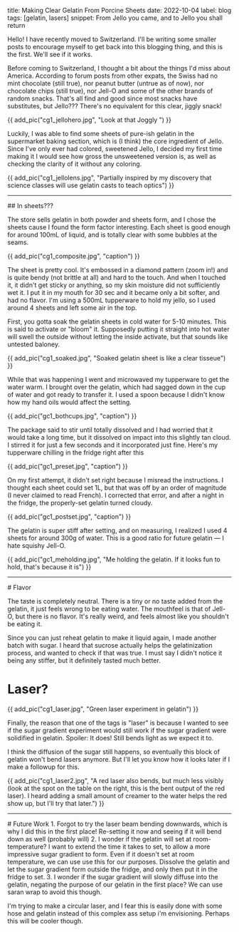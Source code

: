 title: Making Clear Gelatin From Porcine Sheets
date: 2022-10-04
label: blog
tags: [gelatin, lasers]
snippet: From Jello you came, and to Jello you shall return

Hello! I have recently moved to Switzerland. I'll be writing some smaller posts to encourage myself to get back into this blogging thing, and this is the first. We'll see if it works.

Before coming to Switzerland, I thought a bit about the things I'd miss about America. According to forum posts from other expats, the Swiss had no mint chocolate (still true), nor peanut butter (untrue as of now), nor chocolate chips (still true), nor Jell-O and some of the other brands of random snacks. That's all find and good since most snacks have substitutes, but Jello??? There's no equivalent for this clear, jiggly snack!

{{ add_pic("cg1_jellohero.jpg", "Look at that Joggly ") }}

Luckily, I was able to find some sheets of pure-ish gelatin in the supermarket baking section, which is (I think) the core ingredient of Jello. Since I've only ever had colored, sweetened Jello, I decided my first time making it I would see how gross the unsweetened version is, as well as checking the clarity of it without any coloring.

{{ add_pic("cg1_jellolens.jpg", "Partially inspired by my discovery that science classes will use gelatin casts to teach optics") }}


<hr>
## In sheets???

The store sells gelatin in both powder and sheets form, and I chose the sheets cause I found the form factor interesting. Each sheet is good enough for around 100mL of liquid, and is totally clear with some bubbles at the seams.

{{ add_pic("cg1_composite.jpg", "caption") }}

The sheet is pretty cool. It's embossed in a diamond pattern (zoom in!) and is quite bendy (not brittle at all) and hard to the touch. And when I touched it, it didn't get sticky or anything, so my skin moisture did not sufficiently wet it. I put it in my mouth for 30 sec and it became only a bit softer, and had no flavor. I'm using a 500mL tupperware to hold my jello, so I used around 4 sheets and left some air in the top. 


First, you gotta soak the gelatin sheets in cold water for 5-10 minutes. This is said to activate or "bloom" it. Supposedly putting it straight into hot water will swell the outside without letting the inside activate, but that sounds like untested baloney. 


{{ add_pic("cg1_soaked.jpg", "Soaked gelatin sheet is like a clear tisseue") }}

While that was happening I went and microwaved my tupperware to get the water warm. I brought over the gelatin, which had sagged down in the cup of water and got ready to transfer it. I used a spoon because I didn't know how my hand oils would affect the setting. 

{{ add_pic("gc1_bothcups.jpg", "caption") }}

The package said to stir until totally dissolved and I had worried that it would take a long time, but it dissolved on impact into this slightly tan cloud. I stirred it for just a few seconds and it incorporated just fine. Here's my tupperware chilling in the fridge right after this


{{ add_pic("gc1_preset.jpg", "caption") }}


On my first attempt, it didn't set right because I misread the instructions. I thought each sheet could set 1L, but that was off by an order of magnitude (I never claimed to read French). I corrected that error, and after a night in the fridge, the properly-set gelatin turned cloudy.


{{ add_pic("gc1_postset.jpg", "caption") }}

The gelatin is super stiff after setting, and on measuring, I realized I used 4 sheets for around 300g of water. This is a good ratio for future gelatin — I hate squishy Jell-O.

{{ add_pic("gc1_meholding.jpg", "Me holding the gelatin. If it looks fun to hold, that's because it is") }}

<hr>
# Flavor

The taste is completely neutral. There is a tiny or no taste added from the gelatin, it just feels wrong to be eating water. The mouthfeel is that of Jell-O, but there is no flavor. It's really weird, and feels almost like you shouldn't be eating it. 

Since you can just reheat gelatin to make it liquid again, I made another batch with sugar. I heard that sucrose actually helps the gelatinization process, and wanted to check if that was true. I must say I didn't notice it being any stiffer, but it definitely tasted much better. 

# Laser?
{{ add_pic("cg1_laser.jpg", "Green laser experiment in gelatin") }}

Finally, the reason that one of the tags is "laser" is because I wanted to see if the sugar gradient experiment would still work if the sugar gradient were solidified in gelatin. Spoiler: It does! Still bends light as we expect it to. 

I think the diffusion of the sugar still happens, so eventually this block of gelatin won't bend lasers anymore. But I'll let you know how it looks later if I make a followup for this. 

{{ add_pic("cg1_laser2.jpg", "A red laser also bends, but much less visibly (look at the spot on the table on the right, this is the bent output of the red laser). I heard adding a small amount of creamer to the water helps the red show up, but I'll try that later.") }}

<hr>
# Future Work
1. Forgot to try the laser beam bending downwards, which is why I did this in the first place! Re-setting it now and seeing if it will bend down as well (probably will)
2. I wonder if the gelatin will set at room-temperature? I want to extend the time it takes to set, to allow a more impressive sugar gradient to form. Even if it doesn't set at room temperature, we can use use this for our purposes. Dissolve the gelatin and let the sugar gradient form outside the fridge, and only then put it in the fridge to set.
3. I wonder if the sugar gradient will slowly diffuse into the gelatin, negating the purpose of our gelatin in the first place? We can use saran wrap to avoid this though.

I'm trying to make a circular laser, and I fear this is easily done with some hose and gelatin instead of this complex ass setup i'm envisioning. Perhaps this will be cooler though.
